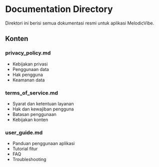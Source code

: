 # Documentation Directory

Direktori ini berisi semua dokumentasi resmi untuk aplikasi MelodicVibe.

## Konten

### privacy_policy.md
- Kebijakan privasi
- Penggunaan data
- Hak pengguna
- Keamanan data

### terms_of_service.md
- Syarat dan ketentuan layanan
- Hak dan kewajiban pengguna
- Batasan penggunaan
- Kebijakan konten

### user_guide.md
- Panduan penggunaan aplikasi
- Tutorial fitur
- FAQ
- Troubleshooting 